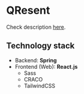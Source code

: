 # QResent

Check description [here](https://ocw.cs.pub.ro/courses/mps/proiect/proiect-1).

## Technology stack

- Backend: **Spring**
- Frontend (Web): **React.js**
  - Sass
  - CRACO
  - TailwindCSS
